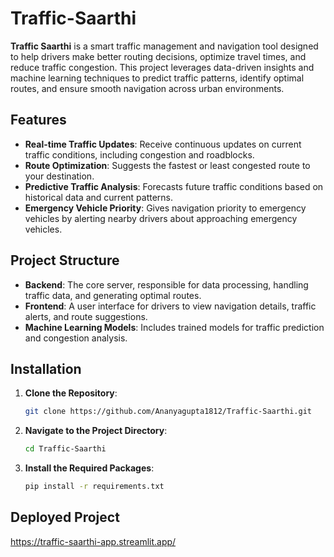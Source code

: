 # Traffic-Saarthi

**Traffic Saarthi** is a smart traffic management and navigation tool designed to help drivers make better routing decisions, optimize travel times, and reduce traffic congestion. This project leverages data-driven insights and machine learning techniques to predict traffic patterns, identify optimal routes, and ensure smooth navigation across urban environments.

## Features

- **Real-time Traffic Updates**: Receive continuous updates on current traffic conditions, including congestion and roadblocks.
- **Route Optimization**: Suggests the fastest or least congested route to your destination.
- **Predictive Traffic Analysis**: Forecasts future traffic conditions based on historical data and current patterns.
- **Emergency Vehicle Priority**: Gives navigation priority to emergency vehicles by alerting nearby drivers about approaching emergency vehicles.

## Project Structure

- **Backend**: The core server, responsible for data processing, handling traffic data, and generating optimal routes.
- **Frontend**: A user interface for drivers to view navigation details, traffic alerts, and route suggestions.
- **Machine Learning Models**: Includes trained models for traffic prediction and congestion analysis.

## Installation

1. **Clone the Repository**:
   ```bash
   git clone https://github.com/Ananyagupta1812/Traffic-Saarthi.git
   ```
2. **Navigate to the Project Directory**:
   ```bash
   cd Traffic-Saarthi
   ```
3. **Install the Required Packages**:
   ```bash
   pip install -r requirements.txt
   ```

## Deployed Project 
https://traffic-saarthi-app.streamlit.app/
